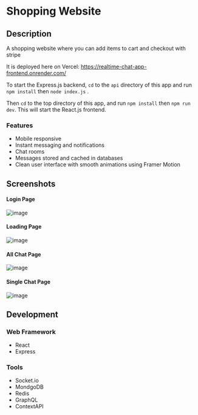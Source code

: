 # Shopping Website

## Description

A shopping website where you can add items to cart and checkout with stripe

It is deployed here on Vercel: <a href="https://realtime-chat-app-frontend.onrender.com">https://realtime-chat-app-frontend.onrender.com/</a>

To start the Express.js backend, `cd` to the `api` directory of this app and run `npm install` then `node index.js` .

Then `cd` to the top directory of this app, and run `npm install` then `npm run dev`. This will start the React.js frontend.

### Features

-   Mobile responsive
-   Instant messaging and notifications
-   Chat rooms
-   Messages stored and cached in databases
-   Clean user interface with smooth animations using Framer Motion

## Screenshots

#### Login Page

![image](https://github.com/raheem81kg/realtime-chat-app-socket.io/assets/104041730/92754441-7be5-4a05-a8be-172d642340ca)

#### Loading Page

![image](https://github.com/raheem81kg/realtime-chat-app-socket.io/assets/104041730/260da8e6-a2c4-47b2-8aed-3c2309c3f5ff)

#### All Chat Page

![image](https://github.com/raheem81kg/realtime-chat-app-socket.io/assets/104041730/94ce7e67-aba8-48e4-898f-ed7aa08edabd)

#### Single Chat Page

![image](https://github.com/raheem81kg/realtime-chat-app-socket.io/assets/104041730/c47c127e-8299-4dde-9116-201e263e4883)

## Development

### Web Framework
-   React
-   Express

### Tools

-   Socket.io
-   MondgoDB
-   Redis
-   GraphQL
-   ContextAPI
